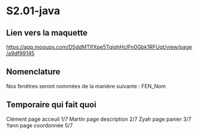 # S2.01-java

## Lien vers la maquette
https://app.moqups.com/D5ddMTIfXpe5TqiqhHcIFn0Gbk1RFUqt/view/page/a9df99145

## Nomenclature
Nos fenêtres seront nommées de la manière suivante :
FEN_Nom

## Temporaire qui fait quoi
Clément page acceuil 1/7
Martin page description 2/7
Zyah page panier 3/7
Yann page coordonnée 5/7